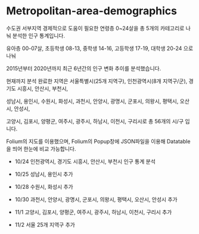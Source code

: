 # Metropolitan-area-demographics
수도권 서부지역 경제적으로 도움이 필요한 연령층 0~24살을 총 5개의 카테고리로 나눠 분석한 인구 통계입니다.

유아층 00-07살, 초등학생 08-13, 중학생 14-16, 고등학생 17-19, 대학생 20-24 으로 나눠 

2015년부터 2020년까지 최근 6년간의 인구 변화 추이를 분석했습니다.

현재까지 분석 완료한 지역은 서울특별시(25개 지역구), 인천광역시(8개 지역구/군), 경기도 시흥시, 안산시, 부천시, 

성남시, 용인시, 수원시, 화성시, 과천시, 안양시, 광명시, 군포시, 의왕시, 평택시, 오산시, 안성시, 

고양시, 김포시, 양평군, 여주시, 광주시, 하남시, 이천시, 구리시로 총 56개의 시/구 입니다. 

Folium의 지도를 이용했으며, Folium의 Popup창에 JSON파일을 이용해 Datatable을 띄어 한눈에 비교 가능합니다.

+ 10/24 인천광역시, 경기도 시흥시, 안산시, 부천시 인구 통계 분석

+ 10/25 성남시, 용인시 추가

+ 10/28 수원시, 화성시 추가

+ 10/30 과천시, 안양시, 광명시, 군포시, 의왕시, 평택시, 오산시, 안성시 추가

+ 11/1 고양시, 김포시, 양평군, 여주시, 광주시, 하남시, 이천시, 구리시 추가

+ 11/2 서울 25개 지역구 추가
